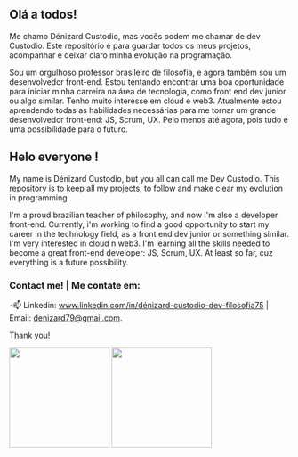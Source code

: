 ## Olá a todos!

Me chamo Dénizard Custodio, mas vocês podem me chamar de dev Custodio. Este repositório é para guardar todos os meus projetos, acompanhar e deixar claro minha evolução na programação.

Sou um orgulhoso professor brasileiro de filosofia, e agora também sou um desenvolvedor front-end.
Estou tentando encontrar uma boa oportunidade para iniciar minha carreira na área de tecnologia, como front end dev junior ou algo similar. Tenho muito interesse em cloud e web3.
Atualmente estou aprendendo todas as habilidades necessárias para me tornar um grande desenvolvedor front-end: JS, Scrum, UX. Pelo menos até agora, pois tudo é uma possibilidade para o futuro.


## Helo everyone !
My name is Dénizard Custodio, but you all can call me Dev Custodio. This repository is to keep all my projects, to follow and make clear my evolution in programming.

I'm a proud brazilian teacher of philosophy, and now i'm also a developer front-end. 
Currently, i'm working to find a good opportunity to start my career in the technology field, as a front end dev junior or something similar. I'm very interested in cloud n web3.
I'm learning all the skills needed to become a great front-end developer: JS, Scrum, UX. At least so far, cuz everything is a future possibility.

### Contact me! | Me contate em:
-📫 Linkedin: www.linkedin.com/in/dénizard-custodio-dev-filosofia75 | Email: denizard79@gmail.com. 

Thank you!

<div>
 <img height="180em" src="https://github-readme-stats.vercel.app/api?username=DevCustodio&show_icons=true&theme=midnight-purple"/>
 <img height="180em" src="https://github-readme-stats.vercel.app/api/top-langs/?username=DevCustodio&layout=compact&theme=midnight-purple"/>
</div>
